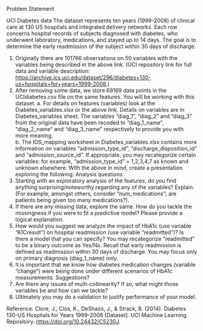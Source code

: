 Problem Statement

UCI Diabetes data
The dataset represents ten years (1999-2008) of clinical care at 130 US hospitals and integrated delivery networks. Each row concerns hospital records of subjects diagnosed with diabetes, who underwent laboratory, medications, and stayed up to 14 days. The goal is to determine the early readmission of the subject within 30 days of discharge.  
1.	Originally there are 101766 observations on 50 variables with the variables being described in the above link. (UCI repository link for full data and variable description: https://archive.ics.uci.edu/dataset/296/diabetes+130-us+hospitals+for+years+1999-2008.) 
2.	After removing some data, we store 69169 data points in the UCIdiabetes.csv file on the same features. You will be working with this dataset. 
a.	For details on features (variables) look at the Diabetes_variables.xlsx or the above link. Details on variables are in Diabetes_variables sheet. The variables “diag_1”, “diag_2” and “diag_3” from the original data have been recoded to “diag_1_name”, “diag_2_name” and “diag_3_name” respectively to provide you with more meaning.  
b.	The IDS_mapping worksheet in Diabetes_variables.xlsx contains more information on variables “admission_type_id”, “discharge_disposition_id” and “admission_source_id”. If appropriate, you may recategorize certain variables: for example, “admission_type_id” = 1,2,3,4,7 as known and unknown elsewhere. 
With the above in mind, create a presentation exploring the following: 
Analysis questions: 
1.	Starting with an exploratory analysis of the features, do you find anything surprising/noteworthy regarding any of the variables? Explain. (For example, amongst others, consider “num_medications”; are patients being given too many medications?). 
2.	If there are any missing data, explore the same. How do you tackle the missingness if you were to fit a predictive model? Please provide a logical explanation.  
3.	How would you suggest we analyze the impact of HbA1c (use variable “A1Cresult”) on hospital readmission (use variable “readmitted”)? Is there a model that you can specify? You may recategorize “readmitted” to be a binary outcome as Yes/No. Recall that early readmission is defined as readmission within 30 days of discharge. You may focus only on primary diagnosis (diag_1_name) only. 
4.	It is important that we know how diabetes medication changes (variable “change”) were being done under different scenarios of HbA1c measurements. Suggestions? 
5.	Are there any issues of multi-collinearity? If so, what might those variables be and how can we tackle? 
6.	Ultimately you may do a validation to justify performance of your model.  

Reference:
Clore, J., Cios, K., DeShazo, J., & Strack, B. (2014). Diabetes 130-US Hospitals for Years 1999-2008 [Dataset]. UCI Machine Learning Repository. https://doi.org/10.24432/C5230J.
